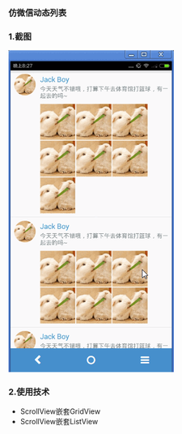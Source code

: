 ### 仿微信动态列表

### 1.截图
![](screenshot.gif)

### 2.使用技术

* ScrollView嵌套GridView
* ScrollView嵌套ListView